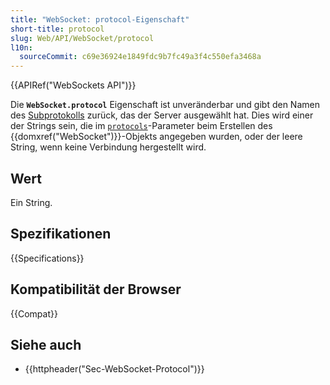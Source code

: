 ```yaml
---
title: "WebSocket: protocol-Eigenschaft"
short-title: protocol
slug: Web/API/WebSocket/protocol
l10n:
  sourceCommit: c69e36924e1849fdc9b7fc49a3f4c550efa3468a
---
```


{{APIRef("WebSockets API")}}

Die **`WebSocket.protocol`** Eigenschaft ist unveränderbar und gibt den Namen des [Subprotokolls](/de/docs/Web/API/WebSockets_API/Writing_WebSocket_servers#subprotocols) zurück, das der Server ausgewählt hat. Dies wird einer der Strings sein, die im [`protocols`](/de/docs/Web/API/WebSocket/WebSocket#protocols)-Parameter beim Erstellen des {{domxref("WebSocket")}}-Objekts angegeben wurden, oder der leere String, wenn keine Verbindung hergestellt wird.

## Wert

Ein String.

## Spezifikationen

{{Specifications}}

## Kompatibilität der Browser

{{Compat}}

## Siehe auch

- {{httpheader("Sec-WebSocket-Protocol")}}
